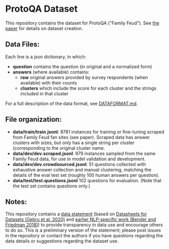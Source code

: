 # ProtoQA Dataset

This repository contains the dataset for ProtoQA ("Family Feud").  See [the paper](https://arxiv.org/abs/2005.00771) for details on dataset creation.

## Data Files: 
Each line is a json dictionary, in which:
* **question** contains the question (in original and a normalized form)
* **answers** (where available) contains:
  * **raw** original answers provided by survey respondents (when available) with their counts
  * **clusters** which include the score for each cluster and the strings included in that cluster
  
For a full description of the data format, see [DATAFORMAT.md](DATAFORMAT.md).


## File organization:

* **data/train/train.jsonl**: 8781 instances for training or fine-tuning scraped from Family Feud fan sites (see paper). Scraped data has answer clusters with sizes, but only has a single string per cluster (corresponding to the original cluster name.
* **data/dev/dev.scraped.jsonl**: 979 instances sampled from the same Family Feud data, for use in model validation and development. 
* **data/dev/dev.crowdsourced.jsonl**: 51 questions collected with exhaustive answer collection and manual clustering, matching the details of the eval test set (roughly 100 human answers per question).
* **data/test/test.questions.jsonl** 102 questions for evaluation. (Note that the test set contains questions only.)


## Notes:
This repository contains a [data statement](DATASTATEMENT.md) (based on [Datasheets for Datasets (Gebru et al. 2020)](https://arxiv.org/pdf/1803.09010.pdf) and [earlier NLP-specific work (Bender and Friedman 2018)](https://www.aclweb.org/anthology/Q18-1041.pdf)) to provide transparency in data use and encourage others to do so.  This is a preliminary version of the statement; please post issues in the repository or contact the authors if you have questions regarding the data details or suggestions regarding the dataset use. 
